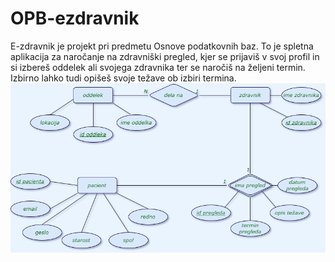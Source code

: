 # OPB-ezdravnik
E-zdravnik je projekt pri predmetu Osnove podatkovnih baz.
To je spletna aplikacija za naročanje na zdravniški pregled, kjer se prijaviš v svoj profil in si izbereš oddelek ali 
svojega zdravnika ter se naročiš na željeni termin. Izbirno lahko tudi opišeš svoje težave ob izbiri termina.
![ER diagram](projekt_opb_zdravnik.png)
